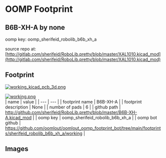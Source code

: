 # OOMP Footprint  
## B6B-XH-A  by none  
  
oomp key: oomp_sherifeid_robolib_b6b_xh_a  
  
source repo at: [http://gitlab.com/sherifeid/RoboLib.pretty/blob/master/XAL1010.kicad_mod](http://gitlab.com/sherifeid/RoboLib.pretty/blob/master/XAL1010.kicad_mod)  
## Footprint  
  
[![working_kicad_pcb_3d.png](working_kicad_pcb_3d_600.png)](working_kicad_pcb_3d.png)  
  
[![working.png](working_600.png)](working.png)  
| name | value | 
| --- | --- | 
| footprint name | B6B-XH-A | 
| footprint description | None | 
| number of pads | 6 | 
| github path | http://github.com/sherifeid/RoboLib.pretty/blob/master/B6B-XH-A.kicad_mod | 
| oomp key | oomp_sherifeid_robolib_b6b_xh_a | 
| oomp bot github | https://github.com/oomlout/oomlout_oomp_footprint_bot/tree/main/footprints/sherifeid_robolib_b6b_xh_a/working | 
## Images  
